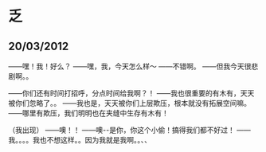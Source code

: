 # 乏

  ## 20/03/2012

  ——嘿！我！好么？
  ——嘿，我，今天怎么样～
  ——不错啊。
  ——但我今天很悲剧啊。。
  
  ——你们还有时间打招呼，分点时间给我啊？！
  ——我也很重要的有木有，天天被你们忽略了。。
  ——我也是，天天被你们上层欺压，根本就没有拓展空间嘛。
  ——哪里有欺压，我们明明也在夹缝中生存有木有！
  
  （我出现）
  ——噢！！
  ——噢--是你，你这个小偷！搞得我们都不好过！
  ——我。。。。我也不想这样。。因为我就是我啊。。、、
  